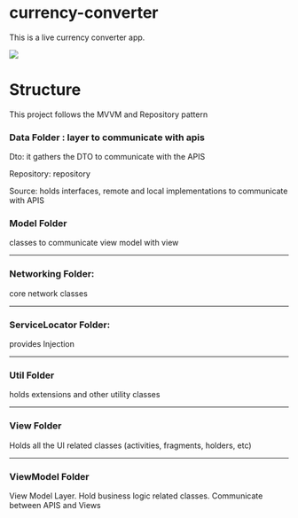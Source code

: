 # currency-converter
This is a live currency converter app.

![](https://media.giphy.com/media/QxRp0pDljoYuT734eU/giphy.gif)

# Structure
This project follows the MVVM and Repository pattern

### Data Folder : layer to communicate with apis
Dto: it gathers the DTO to communicate with the APIS

Repository: repository

Source: holds interfaces, remote and local implementations to communicate with APIS

### Model Folder 
classes to communicate view model with view

------

### Networking Folder: 
core network classes

------

### ServiceLocator Folder: 
provides Injection

------

### Util Folder
holds extensions and other utility classes

------

### View Folder
Holds all the UI related classes (activities, fragments, holders, etc)

------

### ViewModel Folder
View Model Layer. Hold business logic related classes. Communicate between APIS and Views
  
